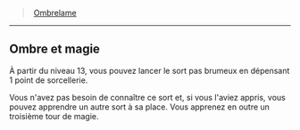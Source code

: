 ﻿---
!GenericItem
Id: rogue_ombrelame_hd.md#ombre-et-magie
ParentLink: rogue_ombrelame_hd.md#ombrelame
Name: Ombre et magie
ParentName: Ombrelame
NameLevel: 2
Attributes:
  Name: Ombre et magie
  Markdown: >+
    ## <!--Name-->Ombre et magie<!--/Name-->


    À partir du niveau 13, vous pouvez lancer le sort pas brumeux en dépensant 1 point de sorcellerie.


    Vous n'avez pas besoin de connaître ce sort et, si vous l'aviez appris, vous pouvez apprendre un autre sort à sa place. Vous apprenez en outre un troisième tour de magie.

AttributesDictionary: >+
  Name: Ombre et magie

  Markdown: >+

    ## <!--Name-->Ombre et magie<!--/Name-->





    À partir du niveau 13, vous pouvez lancer le sort pas brumeux en dépensant 1 point de sorcellerie.





    Vous n'avez pas besoin de connaître ce sort et, si vous l'aviez appris, vous pouvez apprendre un autre sort à sa place. Vous apprenez en outre un troisième tour de magie.



---
> [Ombrelame](hd_rogue_ombrelame.md)

---

## Ombre et magie

À partir du niveau 13, vous pouvez lancer le sort pas brumeux en dépensant 1 point de sorcellerie.

Vous n'avez pas besoin de connaître ce sort et, si vous l'aviez appris, vous pouvez apprendre un autre sort à sa place. Vous apprenez en outre un troisième tour de magie.

